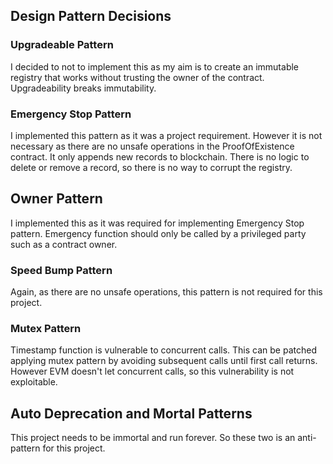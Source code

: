 ## Design Pattern Decisions

### Upgradeable Pattern

I decided to not to implement this as my aim is to create an immutable registry that works without trusting the owner of the contract.
Upgradeability breaks immutability.

### Emergency Stop Pattern

I implemented this pattern as it was a project requirement. However it is not necessary as there are no unsafe operations in the ProofOfExistence contract. It only appends new records to blockchain. There is no logic to delete or remove a record, so there is no way to corrupt the registry.

## Owner Pattern

I implemented this as it was required for implementing Emergency Stop pattern. Emergency function should only be called by a privileged party such as a contract owner.

### Speed Bump Pattern

Again, as there are no unsafe operations, this pattern is not required for this project.
 
### Mutex Pattern

Timestamp function is vulnerable to concurrent calls. This can be patched applying mutex pattern by avoiding subsequent calls until first call returns. However EVM doesn't let concurrent calls, so this vulnerability is not exploitable.

## Auto Deprecation and Mortal Patterns

This project needs to be immortal and run forever. So these two is an anti-pattern for this project.

